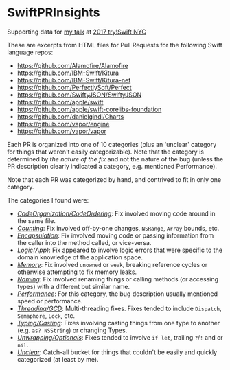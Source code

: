 # SwiftPRInsights

Supporting data for [my talk](https://github.com/carlbrown/SwiftPRInsights/tree/master/Presentation) at [2017 try!Swift NYC](https://www.tryswift.co/events/2017/nyc/)

These are excerpts from HTML files for Pull Requests for the following Swift language repos:

* https://github.com/Alamofire/Alamofire
* https://github.com/IBM-Swift/Kitura
* https://github.com/IBM-Swift/Kitura-net
* https://github.com/PerfectlySoft/Perfect
* https://github.com/SwiftyJSON/SwiftyJSON
* https://github.com/apple/swift
* https://github.com/apple/swift-corelibs-foundation
* https://github.com/danielgindi/Charts
* https://github.com/vapor/engine
* https://github.com/vapor/vapor

Each PR is organized into one of 10 categories (plus an 'unclear' category for things that weren't easily categorizable). Note that the category is determined by *the nature of the _fix_* and not the nature of the bug (unless the PR description clearly indicated a category, e.g. mentioned Performance).  

Note that each PR was categorized by hand, and contrived to fit in only one category.

The categories I found were:

* _[CodeOrganization/CodeOrdering](https://github.com/carlbrown/SwiftPRInsights/tree/master/Classified/CodeOrganization)_: Fix involved moving code around in the same file.
* _[Counting](https://github.com/carlbrown/SwiftPRInsights/tree/master/Classified/Counting)_: Fix involved off-by-one changes, `NSRange`, `Array` bounds, etc.
* _[Encapsulation](https://github.com/carlbrown/SwiftPRInsights/tree/master/Classified/Encapsulation)_: Fix involved moving code or passing information from the caller into the method called, or vice-versa.
* _[Logic(App)](https://github.com/carlbrown/SwiftPRInsights/tree/master/Classified/Logic)_: Fix appeared to involve logic errors that were specific to the domain knowledge of the application space.
* _[Memory](https://github.com/carlbrown/SwiftPRInsights/tree/master/Classified/Memory)_: Fix involved `unowned` or `weak`, breaking reference cycles or otherwise attempting to fix memory leaks.
* _[Naming](https://github.com/carlbrown/SwiftPRInsights/tree/master/Classified/Naming)_: Fix involved renaming things or calling methods (or accessing types) with a different but similar name.
* _[Performance](https://github.com/carlbrown/SwiftPRInsights/tree/master/Classified/Performance)_: For this category, the bug description usually mentioned speed or performance.
* _[Threading/GCD](https://github.com/carlbrown/SwiftPRInsights/tree/master/Classified/Threading)_: Multi-threading fixes. Fixes tended to include `Dispatch`, `Semaphore`, `Lock`, etc.
* _[Typing/Casting](https://github.com/carlbrown/SwiftPRInsights/tree/master/Classified/Typing)_: Fixes involving casting things from one type to another (e.g. `as? NSString`) or changing Types.
* _[Unwrapping/Optionals](https://github.com/carlbrown/SwiftPRInsights/tree/master/Classified/Unwrapping)_: Fixes tended to involve `if let`, trailing `?`/`!` and or `nil`.
* _[Unclear](https://github.com/carlbrown/SwiftPRInsights/tree/master/Classified/Unclear)_: Catch-all bucket for things that couldn't be easily and quickly categorized (at least by me).
